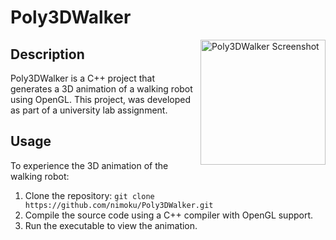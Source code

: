 # Poly3DWalker
<img src="https://private-user-images.githubusercontent.com/165675606/318477329-cb568bdd-97e8-429f-97aa-be2c21afce15.png?jwt=eyJhbGciOiJIUzI1NiIsInR5cCI6IkpXVCJ9.eyJpc3MiOiJnaXRodWIuY29tIiwiYXVkIjoicmF3LmdpdGh1YnVzZXJjb250ZW50LmNvbSIsImtleSI6ImtleTUiLCJleHAiOjE3MTE5ODUyMDcsIm5iZiI6MTcxMTk4NDkwNywicGF0aCI6Ii8xNjU2NzU2MDYvMzE4NDc3MzI5LWNiNTY4YmRkLTk3ZTgtNDI5Zi05N2FhLWJlMmMyMWFmY2UxNS5wbmc_WC1BbXotQWxnb3JpdGhtPUFXUzQtSE1BQy1TSEEyNTYmWC1BbXotQ3JlZGVudGlhbD1BS0lBVkNPRFlMU0E1M1BRSzRaQSUyRjIwMjQwNDAxJTJGdXMtZWFzdC0xJTJGczMlMkZhd3M0X3JlcXVlc3QmWC1BbXotRGF0ZT0yMDI0MDQwMVQxNTIxNDdaJlgtQW16LUV4cGlyZXM9MzAwJlgtQW16LVNpZ25hdHVyZT1hOTYyZTNhYzVlM2RmM2ZhNWMxMDY4MWViMzE1MjZhZDMyOTVlNjM3ODgxNzAxMTRlNTlkMDY4MWY4YmYzZWYxJlgtQW16LVNpZ25lZEhlYWRlcnM9aG9zdCZhY3Rvcl9pZD0wJmtleV9pZD0wJnJlcG9faWQ9MCJ9.X6uOZp7Kh9J20Yhh9IfHDbngs81928yl_LgpgwoSy7A" alt="Poly3DWalker Screenshot" align="right" width="200">

## Description

Poly3DWalker is a C++ project that generates a 3D animation of a walking robot using OpenGL. This project, was developed as part of a university lab assignment.



## Usage

To experience the 3D animation of the walking robot:

1. Clone the repository: `git clone https://github.com/nimoku/Poly3DWalker.git`
2. Compile the source code using a C++ compiler with OpenGL support.
3. Run the executable to view the animation.
